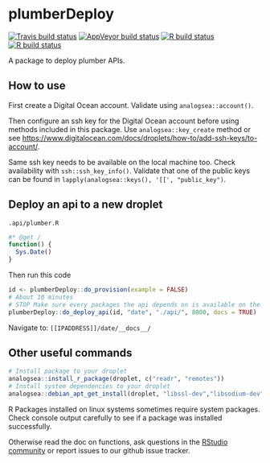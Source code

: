 
<!-- README.md is generated from README.Rmd. Please edit that file -->

# plumberDeploy

<!-- badges: start -->

[![Travis build
status](https://travis-ci.com/muschellij2/plumberDeploy.svg?branch=master)](https://travis-ci.com/muschellij2/plumberDeploy)
[![AppVeyor build
status](https://ci.appveyor.com/api/projects/status/github/muschellij2/plumberDeploy?branch=master&svg=true)](https://ci.appveyor.com/project/muschellij2/plumberDeploy)
[![R build
status](https://github.com/muschellij2/plumberDeploy/workflows/R-CMD-check/badge.svg)](https://github.com/muschellij2/plumberDeploy/actions)
[![R build
status](https://github.com/meztez/plumberDeploy/workflows/R-CMD-check/badge.svg)](https://github.com/meztez/plumberDeploy/actions)
<!-- badges: end -->

A package to deploy plumber APIs.

## How to use

First create a Digital Ocean account. Validate using
`analogsea::account()`.

Then configure an ssh key for the Digital Ocean account before using
methods included in this package. Use `analogsea::key_create` method or
see
<https://www.digitalocean.com/docs/droplets/how-to/add-ssh-keys/to-account/>.

Same ssh key needs to be available on the local machine too. Check
availability with `ssh::ssh_key_info()`. Validate that one of the public
keys can be found in `lapply(analogsea::keys(), '[[', "public_key")`.

## Deploy an api to a new droplet

`.api/plumber.R`

``` r
#* @get /
function() {
  Sys.Date()
}
```

Then run this code

``` r
id <- plumberDeploy::do_provision(example = FALSE)
# About 10 minutes
# STOP Make sure every packages the api depends on is available on the droplet, see below for other commands.
plumberDeploy::do_deploy_api(id, "date", "./api/", 8000, docs = TRUE)
```

Navigate to: `[[IPADDRESS]]/date/__docs__/`

## Other useful commands

``` r
# Install package to your droplet
analogsea::install_r_package(droplet, c("readr", "remotes"))
# Install system dependencies to your droplet
analogsea::debian_apt_get_install(droplet, "libssl-dev","libsodium-dev", "libcurl4-openssl-dev")
```

R Packages installed on linux systems sometimes require system packages.
Check console output carefully to see if a package was installed
successfully.

Otherwise read the doc on functions, ask questions in the [RStudio
community](https://community.rstudio.com/) or report issues to our
github issue tracker.
